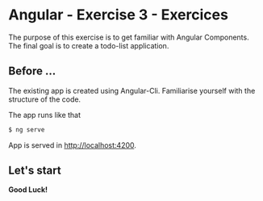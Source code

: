 # Angular - Exercise 3 - Exercices
The purpose of this exercise is to get familiar with Angular Components.
The final goal is to create a todo-list application.

## Before ...
The existing app is created using Angular-Cli. Familiarise yourself with the structure of the  code.

The app runs like that
```bash
$ ng serve
```

App is served in [http://localhost:4200](http://localhost:4200).

## Let's start

**Good Luck!**